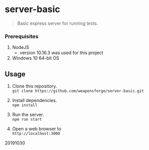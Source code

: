 # server-basic

> Basic express server for running tests.



### Prerequisites

1. NodeJS
	- version 10.16.3 was used for this project
2. Windows 10 64-bit OS



## Usage

1. Clone this repository.  
`git clone https://github.com/weaponsforge/server-basic.git`

2. Install dependencies.  
`npm install`

3. Run the server.  
`npm run start`

4. Open a web browser to  
`http://localhost:3000`


20191030

